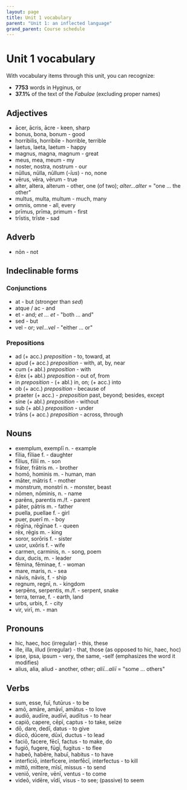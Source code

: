 ```yaml
---
layout: page
title: Unit 1 vocabulary
parent: "Unit 1: an inflected language"
grand_parent: Course schedule
---
```


# Unit 1 vocabulary

With vocabulary items through this unit, you can recognize:

- **7753** words in Hyginus, or
- **37.1%** of the text of the *Fabulae* (excluding proper names)

## Adjectives

- ācer, ācris, ācre - keen, sharp
- bonus, bona, bonum - good
- horribilis, horribile - horrible, terrible
- laetus, laeta, laetum - happy
- magnus, magna, magnum - great
- meus, mea, meum - my
- noster, nostra, nostrum - our
- nūllus, nūlla, nūllum (*-īus*) - no, none
- vērus, vēra, vērum - true
- alter, altera, alterum - other, one (of two); *alter...alter* = "one ... the other"
- multus, multa, multum - much, many
- omnis, omne - all, every
- prīmus, prīma, primum - first
- trīstis, trīste - sad

## Adverb

- nōn - not


## Indeclinable forms


### Conjunctions

- at - but (stronger than *sed*)
- atque / ac - and
- et - and; *et ... et* - "both ... and"
- sed - but
- vel - or; *vel...vel* - "either ... or"


### Prepositions

- ad (+ acc.)  *preposition*  - to, toward, at
- apud (+ acc.) *preposition* - with, at, by, near
- cum (+ abl.) *preposition* - with
- ē/ex (+ abl.) *preposition* - out of, from
- in *preposition* - (+ abl.) in, on;  (+ acc.)  into
- ob (+ acc.) *preposition* - because of
- praeter (+ acc.) - *preposition* past, beyond; besides, except
- sine (+ abl.) *preposition* - without
- sub (+ abl.) *preposition* - under
- trāns (+ acc.) *preposition* - across, through


## Nouns

- exemplum, exemplī n. - example
- fīlia, fīliae f. - daughter
- fīlius, fīliī m. - son
- frāter, frātris m. - brother
- homō, hominis m. - human, man
- māter, mātris f. - mother
- monstrum, monstrī n. - monster, beast
- nōmen, nōminis, n. - name
- parēns, parentis m./f. - parent
- pāter, pātris m. - father
- puella, puellae f. - girl
- puer, puerī m. - boy
- rēgīna, rēgīnae f. - queen
- rēx, rēgis m. - king
- soror, sorōris f. - sister
- uxor, uxōris f. - wife
- carmen, carminis, n. - song, poem
- dux, ducis, m. - leader
- fēmina, fēminae, f. - woman
- mare, maris, n. - sea
- nāvis, nāvis, f. - ship
- regnum, regnī, n. - kingdom
- serpēns, serpentis, m./f. - serpent, snake
- terra, terrae, f. - earth, land
- urbs, urbis, f. - city
- vir, virī, m. - man



## Pronouns

- hic, haec, hoc (irregular) - this, these
- ille, illa, illud (irregular) - that, those (as opposed to hic, haec, hoc)
- ipse, ipsa, ipsum - very, the same, -self (emphasizes the word it modifies)
- alius, alia, aliud - another, other; *aliī...aliī* = "some ... others"



## Verbs

- sum, esse, fuī, futūrus - to be
- amō, amāre, amāvī, amātus - to love
- audiō, audīre, audīvī, audītus - to hear
- capiō, capere, cēpī, captus - to take, seize
- dō, dare, dedī, datus - to give
- dūcō, dūcere, dūxī, ductus - to lead
- faciō, facere, fēcī, factus - to make, do
- fugiō, fugere, fūgī, fugitus - to flee
- habeō, habēre, habuī, habitus - to have
- interficiō, interficere, interfēcī, interfectus - to kill
- mittō, mittere, mīsī, missus - to send
- veniō, venīre, vēnī, ventus - to come
- videō, vidēre, vīdī, visus - to see; (passive) to seem
